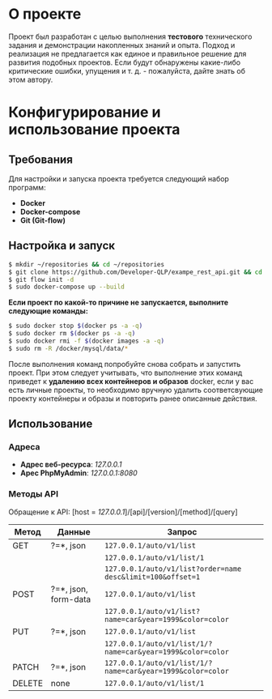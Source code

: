 # О проекте
Проект был разработан с целью выполнения **тестового** технического задания и демонстрации накопленных знаний и опыта. Подход и реализация не предлагается как единое и правильное решение для развития подобных проектов. Если будут обнаружены какие-либо критические ошибки, упущения и т. д. - пожалуйста, дайте знать об этом автору.

# Конфигурирование и использование проекта
 ## Требования
Для настройки и запуска проекта требуется следующий набор программ:
 - **Docker**
 - **Docker-compose**
 - **Git (Git-flow)**

 ## Настройка и запуск
 ``` sh
 $ mkdir ~/repositories && cd ~/repositories
 $ git clone https://github.com/Developer-QLP/exampe_rest_api.git && cd ./exampe_rest_api
 $ git flow init -d
 $ sudo docker-compose up --build
 ```

**Если проект по какой-то причине не запускается, выполните следующие команды:**

 ```sh
 $ sudo docker stop $(docker ps -a -q)
 $ sudo docker rm $(docker ps -a -q)
 $ sudo docker rmi -f $(docker images -a -q)
 $ sudo rm -R /docker/mysql/data/*
 ```

После выполнения команд попробуйте снова собрать и запустить проект. При этом следует учитывать, что выполнение этих команд приведет к **удалению всех контейнеров и образов** docker, если у вас есть личные проекты, то необходимо вручную удалить соответсвующие проекту контейнеры и образы и повторить ранее описанные действия.

## Использование
 ### Адреса
 
  - **Адрес веб-ресурса**: *127.0.0.1*
  - **Арес PhpMyAdmin**: *127.0.0.1:8080*

 ### Методы API
Обращение к API: [host = *127.0.0.1*]/[api]/[version]/[method]/[query]

| Метод | Данные | Запрос |
| -----  |-------------------- | --------------------------------------------------------------- |
| GET    | ?=*, json           | `127.0.0.1/auto/v1/list`
|        |                     | `127.0.0.1/auto/v1/list/1`
|        |                     | `127.0.0.1/auto/v1/list?order=name desc&limit=100&offset=1`
| POST   | ?=*, json, form-data| `127.0.0.1/auto/v1/list`
|        |                     | `127.0.0.1/auto/v1/list?name=car&year=1999&color=color`
| PUT    | ?=*, json           | `127.0.0.1/auto/v1/list`
|        |                     | `127.0.0.1/auto/v1/list/1/?name=car&year=1999&color=color`
| PATCH  | ?=*, json           | `127.0.0.1/auto/v1/list/1/?name=car&year=1999&color=color`
| DELETE | none                | `127.0.0.1/auto/v1/list/1`
